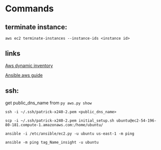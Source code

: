 # Commands

## terminate instance:
`aws ec2 terminate-instances --instance-ids <instance id>`

## links
[Aws dynamic inventory](https://aws.amazon.com/blogs/apn/getting-started-with-ansible-and-dynamic-amazon-ec2-inventory-management/)

[Ansible aws guide](http://docs.ansible.com/ansible/guide_aws.html)

## ssh:
get public_dns_name from `py aws.py show`

`ssh -i ~/.ssh/patrick-x240-2.pem <public_dns_name>`

`scp -i ~/.ssh/patrick-x240-2.pem initial_setup.sh ubuntu@ec2-54-196-80-181.compute-1.amazonaws.com:/home/ubuntu/ `

`ansible -i /etc/ansible/ec2.py -u ubuntu us-east-1 -m ping`

`ansible -m ping tag_Name_insight -u ubuntu`

